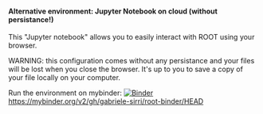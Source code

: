
#### Alternative environment: Jupyter Notebook on cloud (without persistance!)
This "Jupyter notebook" allows you to easily interact with ROOT using your browser. 

WARNING: this configuration comes without any persistance and your files will be lost when you close the browser.
It's up to you to save a copy of your file locally on your computer.

Run the environment on mybinder: [![Binder](https://mybinder.org/badge_logo.svg)](https://mybinder.org/v2/gh/gabriele-sirri/root-binder/HEAD)  
https://mybinder.org/v2/gh/gabriele-sirri/root-binder/HEAD
